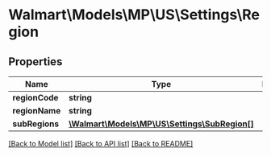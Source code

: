 # Walmart\Models\MP\US\Settings\Region

## Properties

Name | Type | Description | Notes
------------ | ------------- | ------------- | -------------
**regionCode** | **string** |  |
**regionName** | **string** |  | [optional]
**subRegions** | [**\Walmart\Models\MP\US\Settings\SubRegion[]**](SubRegion.md) |  | [optional]


[[Back to Model list]](./) [[Back to API list]](../../../../../README.md#supported-apis) [[Back to README]](../../../../../README.md)
